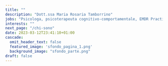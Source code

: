 ```yaml
---
title: ""
description: "Dott.ssa Maria Rosaria Tamborrino"
jobs: "Psicologa, psicoterapeuta cognitivo-comportamentale, EMDR Practitioner" 
interests: ""
next_page: "/chi-sono"
date: 2023-03-12T23:41:10+01:00
cascade:
  omit_header_text: false
  featured_image: 'sfondo_pagina_1.png'
  background_image: "sfondo_parte.png"
draft: false
---
```


